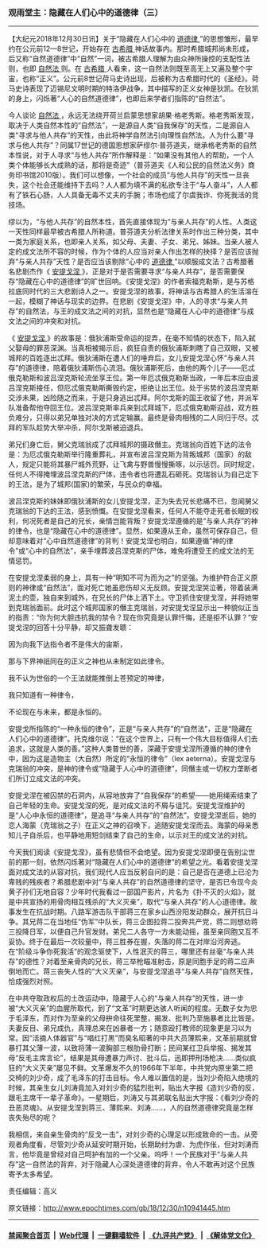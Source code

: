 ### 观雨堂主：隐藏在人们心中的道德律（三）
------------------------

<p>
 【大纪元2018年12月30日讯】关于“隐藏在人们心中的
 <a href="http://www.epochtimes.com/gb/tag/%E9%81%93%E5%BE%B7%E5%BE%8B.html">
  道德律
 </a>
 ”的思想雏形，最早约在公元前12—8世记，开始存在
 <a href="http://www.epochtimes.com/gb/tag/%E5%8F%A4%E5%B8%8C%E8%85%8A.html">
  古希腊
 </a>
 神话故事内。那时希腊城邦尚未形成，后又称“自然道德律”中“自然”一词，被古希腊人理解为由众神所操控的支配性法则，也即
 <a href="http://www.epochtimes.com/gb/tag/%E8%87%AA%E7%84%B6%E6%B3%95.html">
  自然法
 </a>
 则。在
 <a href="http://www.epochtimes.com/gb/tag/%E5%8F%A4%E5%B8%8C%E8%85%8A.html">
  古希腊
 </a>
 人看来，这一自然法则既至高无上又遍及整个宇宙，也称“正义”。公元前8世记荷马史诗出现，后被称为古希腊时代的《圣经》。荷马史诗表现了迈锡尼文明时期的特洛伊战争，其中描写的正义女神是狄凯。在狄凯的身上，闪烁著“人心的自然道德律”，也即后来学者们指陈的“自然法”。
</p>
<p>
 今人谈论
 <a href="http://www.epochtimes.com/gb/tag/%E8%87%AA%E7%84%B6%E6%B3%95.html">
  自然法
 </a>
 ，永远无法绕开荷兰启蒙思想家胡果·格老秀斯。格老秀斯发现，取决于人类自然本性的“自然法”，一是源自人类“自我保存”的天性，二是源自人类“寻求与他人共存”的天性，由此将神学自然法引向理性自然法。人为什么要“寻求与他人共存”？同属17世记的德国思想家萨缪尔·普芬道夫，继承格老秀斯的自然本性说，对于人寻求“与他人共存”所作解释是：“如果没有其他人的帮助，一个人类个体能够长大成熟的话，那将是奇迹”（普芬道夫《人和公民的自然法义务》商务印书馆2010版）。我们可以想像，一个社会的成员“与他人共存”的天性一旦丧失，这个社会还能维持下去吗？人人都为填不满的私欲专注于“与人奋斗”，人人都有了铁石心肠，人人具备无毒不丈夫的手腕；市场也成了尔虞我诈、你死我活的竞技场。
</p>
<p>
 缪以为，“与他人共存”的自然本性，首先直接体现为“与亲人共存”的人性。人类这一天性同样最早被古希腊人所称道。普芬道夫分析法律关系时作出三种分类，其中一类为家庭关系，也即亲人关系，如父母、夫妻、子女、弟兄、姊妹。当亲人被人定的成文法所不容的时候，作为个体的人应当对亲人作出怎样的抉择？是否应该抛弃“与亲人共存”天性？是否应当该剔除“心中的
 <a href="http://www.epochtimes.com/gb/tag/%E9%81%93%E5%BE%B7%E5%BE%8B.html">
  道德律
 </a>
 ”以顺服成文法？古希腊著名悲剧杰作《
 <a href="http://www.epochtimes.com/gb/tag/%E5%AE%89%E6%8F%90%E6%88%88%E6%B6%85.html">
  安提戈涅
 </a>
 》，正是对于是否需要寻求“与亲人共存”，是否需要保存“隐藏在心中的道德律”的旷世回响。《安提戈涅》的作者索福克勒斯，是与苏格拉底同时代的三大悲剧诗人之一。安提戈涅的故事，将神话与古希腊人的生活溶在一起，模糊了神话与现实的边界。在悲剧《安提戈涅》中，人的寻求“与亲人共存”的自然法，与王的成文法之间的对抗，显然也是“隐藏在人心中的道德律”与成文法之间的冲突和对抗。
</p>
<p>
 《
 <a href="http://www.epochtimes.com/gb/tag/%E5%AE%89%E6%8F%90%E6%88%88%E6%B6%85.html">
  安提戈涅
 </a>
 》的故事是：俄狄浦斯受命运的捉弄，在毫不知情的状态下，陷入弑父娶母的罪恶深渊。当真相被揭示后，疯狂自责的俄狄浦斯刺瞎了自己双眼，又被城邦的百姓逐出忒拜。俄狄浦斯在遭人们的唾弃后，女儿安提戈涅心怀“与亲人共存”的道德律，陪着俄狄浦斯伤心流泪。俄狄浦斯死后，由他的两个儿子——厄忒俄克勒斯和波吕涅克斯轮流坐享王位。第一年厄忒俄克勒斯当政，一年后本应由波吕涅克斯接任，但厄忒俄克勒斯撕毁约定，拒绝让出王位。处于劣势的波吕涅克斯交涉未果，凶险随之而来，于是只身逃出忒拜。阿尔戈斯的国王收留了他，并派军队准备帮他夺回王位。波吕涅克斯率兵来到忒拜城下，厄忒俄克勒斯迎战，双方胜负难分，只得以弟兄单独对决的方式定输赢。最终是骨肉相残的二人同归于尽。忒拜的军队趁势大举冲杀，阿尔戈斯被迫退兵。
</p>
<p>
 弟兄们身亡后，舅父克瑞翁成了忒拜城邦的摄政僭主。克瑞翁向百姓下达的法令是：为厄忒俄克勒斯举行隆重葬礼，并宣布波吕涅克斯为背叛城邦（国家）的敌人，规定只能将其暴尸城外荒野，让飞禽与野兽慢慢撕啄，以示惩罚。同时规定，任何人不得掩埋波吕涅克斯的尸体，违令者也将遭乱石砸死。克瑞翁认为自己定下的王法，是为了城邦(国家)的繁荣，与民众的幸福。
</p>
<p>
 波吕涅克斯的妹妹即俄狄浦斯的女儿安提戈涅，正为失去兄长悲痛不已，忽闻舅父克瑞翁的下达的王法，感到愤慨。在安提戈涅看来，任何人不能夺走死者长眠的权利，何况死者是自己的兄长，亲情岂能背叛？安提戈涅遵循的是“与亲人共存”的神的律令，也是“隐藏在心中的道德律”。显然，如果遵从王命，虽然可保存自己，但却意味着对“心中自然道德律”的背判！安提戈涅也明白，如果遵循“神的律令”或“心中的自然法”，亲手埋葬波吕涅克斯的尸体，难免将遭受王的成文法的无情惩罚。
</p>
<p>
 在安提戈涅柔弱的身上，具有一种“明知不可为而为之”的坚强。为维护符合正义原则的神律或“自然法”，面对死亡她虽悲伤却义无反顾。安提戈涅哭泣著，带着装满泥土的壶，独自来到城外，在兄长的尸体上洒下土。守卫抓住安提戈涅，并将她带到克瑞翁面前。此时这个城邦国家的僭主克瑞翁，对安提戈涅显示出一种貌似正当的指责：“你为何大胆违抗我的禁令？现在你究竟是认罪忏悔，还是拒不认罪？”安提戈涅的回答十分平静，却又振聋发聩：
</p>
<p>
 因为向我下达指令者不是伟大的宙斯，
</p>
<p>
 那与下界神祇同在的正义之神也从未制定如此律令。
</p>
<p>
 我不认为世俗的一个王法就能推倒上苍预定的神律，
</p>
<p>
 我只知道有一种律令，
</p>
<p>
 不论现在与未来，都是永恒的。
</p>
<p>
 安提戈所指陈的“一种永恒的律令”，正是“与亲人共存”的“自然法”，正是“隐藏在人们心中的道德律”。托克维尔说：“在这个世界上，只有一个伟大目标值得人们去追求，这就是人类的善。”这种人类普世的善，深藏于安提戈涅所遵循的神的律令中，因为这是造物主（大自然）所定的“永恒的律令”（lex aeterna）。安提戈涅与克瑞翁的冲突，是神的律令或“隐藏于人心中的道德律”，同僭主或一切权力垄断者们所订立成文法的冲突。
</p>
<p>
 安提戈涅在被囚禁的石洞内，从容地放弃了“自我保存”的希望——她用绳索结束了自己年轻的生命。安提戈涅的死，是对成文法的不屑与诅咒。安提戈涅维护的是“人心中永恒的道德律”，是追寻“与亲人共存”的“自然法”。安提戈涅逝后，她的恋人海蒙（克瑞翁之子）在正义之神的召唤下，追随安提戈涅而去。海蒙的母亲悉知儿子自杀后，也平静地用短剑结束了自己的生命，以示对王的成文法的对抗。
</p>
<p>
 今天我们阅读《安提戈涅》，虽有悲情但不会绝望。因为安提戈涅即便在告别尘世前的那一刻，依然闪烁著对“隐藏在人们心中的道德律”的希望之光。看着安提戈涅面对成文法的从容对抗，我们现代人应当反躬自问的是：自己是否在道德上已沦为卑贱的残疾者？希腊悲剧中对“与亲人共存”的自然道德律的坚守，是否已令现今炎黄子孙们无地自容？少年时代我看过一部国产影片，片名为《扑不灭的火焰》，就是中共宣扬的用骨肉相互残杀的“大义灭亲”，取代“与亲人共存”的人心道德律。故事发生在抗战时期。八路军游击队干部蒋三在家乡山西汾阳发动群众，展开抗日斗争。其兄蒋二在当地任“伪军”中队长，蒋三企图拉蒋二投奔共产党，蒋二则想劝蒋三投降日军，以便自己升官发财。弟兄二人各守一方未能动摇，虽至亲同胞又互不妥协。终于在最后一次较量中，蒋三胜券在握，失落的蒋二在对岸沿河奔逃。在“阶级斗争你死我活”的观念驱使下，人性泯灭的蒋三，哪里还有丝毫“与亲人共存”的德性？对着至亲骨肉的兄长，蒋三举枪瞄准射击，原是同胞手足的蒋二应声倒地而亡。蒋三丧失人性的“大义灭亲”，与安提戈涅追寻“与亲人共存”自然天性，恰成强烈对照。
</p>
<p>
 在中共夺取政权后的土改运动中，隐藏于人心的“与亲人共存”的天性，进一步被“大义灭亲”的血腥所取代，到了“文革”时期更达骇人听闻的程度。无数子女为忠于毛泽东，而对作为至亲的父母拚命往死里整，揭发、批判乃至施暴者比比皆是。夫妻反目、弟兄成仇，真理总来在凶暴者一方；随意殴打教师的现象更是习以为常。因“活摘人体器官”与“唱红打黑”而臭名昭著的中共大员薄熙来，文革前期就曾暴打其父薄一波，以致将薄一波胸部三根肋骨打断；民间某红卫兵举报、揭发其母“反毛主席言论”，结果是其母遭暴力声讨、批斗后，迅即押刑场枪决……类似疯狂的“大义灭亲”屡见不鲜。文革爆发不久的1966年下半年，中共党内原坐第二把交椅的刘少奇，成了毛泽东的打击目标。令人难以置信的是，当刘少奇陷入绝境的时候，其亲生女儿刘涛竟加入对刘少奇的猛烈批判，贴出大字报《造刘少奇的反，跟毛主席干一辈子革命》。一星期后，刘涛又与其弟联名贴出大字报：《看刘少奇的丑恶灵魂》。从安提戈涅到蒋三、薄熙来、刘涛……，人的自然道德律究竟是怎样丧失殆尽的呢？
</p>
<p>
 我相信，来自亲生骨肉的“反戈一击”，对刘少奇的心理足以形成致命的一击。从旁观者角度看，尽管刘少奇从延安时期开始，长期助纣为虐、为虎作伥，但对刘涛而言，他毕竟是曾经对自己呵护有加的一个父亲。呜呼！一个民族对于“与亲人共存”这一自然法的背弃，对于隐藏人心深处道德律的背弃，令人不敢再对这个民族寄予太多希望。
</p>
<p>
 责任编辑：高义
</p>

原文链接：http://www.epochtimes.com/gb/18/12/30/n10941445.htm


------------------------
#### [禁闻聚合首页](https://github.com/gfw-breaker/banned-news/blob/master/README.md) &nbsp;|&nbsp; [Web代理](https://github.com/gfw-breaker/open-proxy/blob/master/README.md) &nbsp;|&nbsp; [一键翻墙软件](https://github.com/gfw-breaker/nogfw/blob/master/README.md) &nbsp;|&nbsp; [《九评共产党》](https://github.com/gfw-breaker/9ping.md/blob/master/README.md#九评之一评共产党是什么) &nbsp;|&nbsp; [《解体党文化》](https://github.com/gfw-breaker/jtdwh.md/blob/master/README.md#绪论)